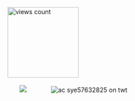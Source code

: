 ⠀⠀⠀⠀ <img width="160" src="https://komarev.com/ghpvc/?username=your-github-username&color=8f82b9" alt="views count">
 
⠀⠀⠀⠀⠀⠀⠀![](https://64.media.tumblr.com/246e39c2dfae1cb369873728bca0b77a/79d8b316934d24c3-3d/s100x200/83b4a7d824bbfaebe5e81757a385aa83eec34ef0.gif)⠀⠀⠀⠀⠀
![ac sye57632825 on twt](https://i.postimg.cc/TwR3xGnZ/Untitled178_20241019202131.png#left)

